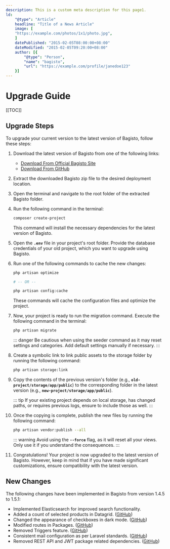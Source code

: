 ```yaml
---
description: This is a custom meta description for this page1.
ld:
    "@type": "Article"
    headline: "Title of a News Article"
    image: [
    "https://example.com/photos/1x1/photo.jpg",
    ]
    datePublished: "2015-02-05T08:00:00+08:00"
    dateModified: "2015-02-05T09:20:00+08:00"
    author: [{
        "@type": "Person",
        "name": "bagisto",
        "url": "https://example.com/profile/janedoe123"
    }]
---
```


# Upgrade Guide

[[TOC]]

## Upgrade Steps

To upgrade your current version to the latest version of Bagisto, follow these steps:

1. Download the latest version of Bagisto from one of the following links:
   - [Download From Official Bagisto Site](https://bagisto.com/en/download/)
   - [Download From GitHub](https://github.com/bagisto/bagisto)

2. Extract the downloaded Bagisto zip file to the desired deployment location.

3. Open the terminal and navigate to the root folder of the extracted Bagisto folder.

4. Run the following command in the terminal:

   ```sh
   composer create-project
   ```

   This command will install the necessary dependencies for the latest version of Bagisto.

5. Open the **`.env`** file in your project's root folder. Provide the database credentials of your old project, which you want to upgrade using Bagisto.

6. Run one of the following commands to cache the new changes:

   ```sh
   php artisan optimize

   # -- OR --

   php artisan config:cache
   ```

   These commands will cache the configuration files and optimize the project.

7. Now, your project is ready to run the migration command. Execute the following command in the terminal:

   ```sh
   php artisan migrate
   ```

   ::: danger
   Be cautious when using the seeder command as it may reset settings and categories. Add default settings manually if necessary.
   :::

8. Create a symbolic link to link public assets to the storage folder by running the following command:

   ```sh
   php artisan storage:link
   ```

9. Copy the contents of the previous version's folder (e.g., **`old-project/storage/app/public`**) to the corresponding folder in the latest version (e.g., **`new-project/storage/app/public`**).

   ::: tip
   If your existing project depends on local storage, has changed paths, or requires previous logs, ensure to include those as well.
   :::

10. Once the copying is complete, publish the new files by running the following command:

    ```sh
    php artisan vendor:publish --all
    ```

    ::: warning
    Avoid using the **`--force`** flag, as it will reset all your views. Only use it if you understand the consequences.
    :::

11. Congratulations! Your project is now upgraded to the latest version of Bagisto. However, keep in mind that if you have made significant customizations, ensure compatibility with the latest version.

## New Changes

The following changes have been implemented in Bagisto from version 1.4.5 to 1.5.1:

- Implemented Elasticsearch for improved search functionality.
- Added a count of selected products in Datagrid. ([GitHub](https://github.com/bagisto/bagisto/pull/7437))
- Changed the appearance of checkboxes in dark mode. ([GitHub](https://github.com/bagisto/bagisto/pull/7304))
- Modified routes in Packages. ([GitHub](https://github.com/bagisto/bagisto/pull/7345))
- Removed Triggers feature. ([GitHub](https://github.com/bagisto/bagisto/pull/7334))
- Consistent mail configuration as per Laravel standards. ([GitHub](https://github.com/bagisto/bagisto/pull/7509))
- Removed REST API and JWT package related dependencies. ([GitHub](https://github.com/bagisto/bagisto/pull/7546))
